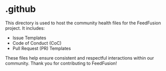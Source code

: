 # .github

This directory is used to host the community health files for the FeedFusion project. It includes:

- Issue Templates
- Code of Conduct (CoC)
- Pull Request (PR) Templates

These files help ensure consistent and respectful interactions within our community. Thank you for contributing to FeedFusion!
